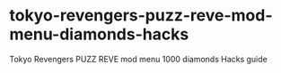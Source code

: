 # tokyo-revengers-puzz-reve-mod-menu-diamonds-hacks
Tokyo Revengers PUZZ REVE mod menu 1000 diamonds Hacks guide

